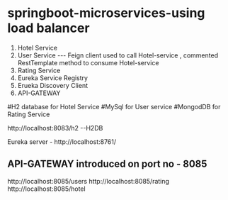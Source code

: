# springboot-microservices-using load balancer
1. Hotel Service
2. User Service  --- Feign client used to call Hotel-service , commented RestTemplate method to consume Hotel-service
3. Rating Service
4. Eureka Service Registry
5. Erueka Discovery Client
6. API-GATEWAY

#H2 database for Hotel Service
#MySql for User service
#MongodDB for Rating Service 


http://localhost:8083/h2  --H2DB

Eureka server - http://localhost:8761/

API-GATEWAY introduced on port no - 8085
------------
http://localhost:8085/users
http://localhost:8085/rating
http://localhost:8085/hotel



